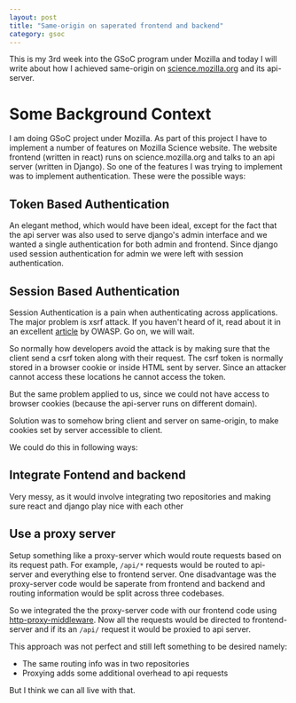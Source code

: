 ```yaml
---
layout: post
title: "Same-origin on saperated frontend and backend"
category: gsoc
---
```


This is my 3rd week into the GSoC program under Mozilla and today I will write about how I achieved same-origin on [science.mozilla.org](https://science.mozilla.org) and its api-server.

Some Background Context
=======================
I am doing GSoC project under Mozilla. As part of this project I have to implement a number of features on Mozilla Science website. The website frontend (written in react) runs on science.mozilla.org and talks to an api server (written in Django). So one of the features I was trying to implement was to implement authentication. These were the possible ways:

Token Based Authentication
--------------------------
An elegant method, which would have been ideal, except for the fact that the api server was also used to serve django's admin interface and we wanted a single authentication for both admin and frontend. Since django used session authentication for admin we were left with session authentication.

Session Based Authentication
----------------------------
Session Authentication is a pain when authenticating across applications. The major problem is xsrf attack. If you haven't heard of it, read about it in an excellent [article](https://www.owasp.org/index.php/Cross-Site_Request_Forgery_(CSRF)) by OWASP. Go on, we will wait.

So normally how developers avoid the attack is by making sure that the client send a csrf token along with their request. The csrf token is normally stored in a browser cookie or inside HTML sent by server. Since an attacker cannot access these locations he cannot access the token.

But the same problem applied to us, since we could not have access to browser cookies (because the api-server runs on different domain).

Solution was to somehow bring client and server on same-origin, to make cookies set by server accessible to client.

We could do this in following ways:


Integrate Fontend and backend
-----------------------------
Very messy, as it would involve integrating two repositories and making sure react and django play nice with each other

Use a proxy server
------------------
Setup something like a proxy-server which would route requests based on its request path. For example, `/api/*` requests would be routed to api-server and everything else to frontend server. One disadvantage was the proxy-server code would be saperate from frontend and backend and routing information would be split across three codebases.

So we integrated the the proxy-server code with our frontend code using [http-proxy-middleware](https://www.npmjs.com/package/http-proxy-middleware). Now all the requests would be directed to frontend-server and if its an `/api/` request it would be proxied to api server.

This approach was not perfect and still left something to be desired namely:

- The same routing info was in two repositories
- Proxying adds some additional overhead to api requests

But I think we can all live with that.
